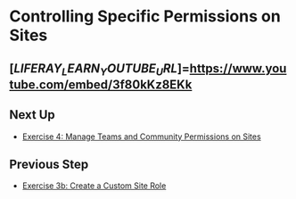 # Controlling Specific Permissions on Sites

[$LIFERAY_LEARN_YOUTUBE_URL$]=https://www.youtube.com/embed/3f80kKz8EKk
---

## Next Up

* [Exercise 4: Manage Teams and Community Permissions on Sites](./exercise-4-permissions-on-sites.md) 

## Previous Step

* [Exercise 3b: Create a Custom Site Role](./exercise-3b-create-custom-site-role.md) 